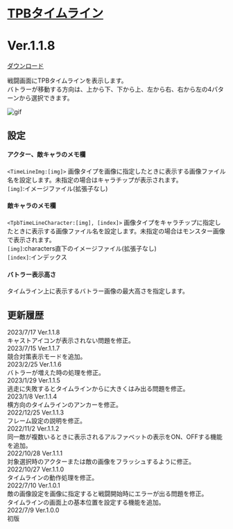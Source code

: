 # [TPBタイムライン](https://raw.githubusercontent.com/nuun888/MZ/master/NUUN_TPBTimeLine.js)
# Ver.1.1.8
[ダウンロード](https://raw.githubusercontent.com/nuun888/MZ/master/NUUN_TPBTimeLine.js)  

戦闘画面にTPBタイムラインを表示します。  
バトラーが移動する方向は、上から下、下から上、左から右、右から左の4パターンから選択できます。  

![gif](img/TimeLine1.gif)

## 設定
#### アクター、敵キャラのメモ欄  
`<TimeLineImg:[img]>` 画像タイプを画像に指定したときに表示する画像ファイル名を設定します。未指定の場合はキャラチップが表示されます。  
`[img]`:イメージファイル(拡張子なし)  

#### 敵キャラのメモ欄  
`<TpbTimeLineCharacter:[img], [index]>` 画像タイプをキャラチップに指定したときに表示する画像ファイル名を設定します。未指定の場合はモンスター画像で表示されます。  
`[img]`:characters直下のイメージファイル(拡張子なし)  
`[index]`:インデックス  

#### バトラー表示高さ
タイムライン上に表示するバトラー画像の最大高さを指定します。  

## 更新履歴
2023/7/17 Ver.1.1.8  
キャストアイコンが表示されない問題を修正。  
2023/7/15 Ver.1.1.7  
競合対策表示モードを追加。  
2023/2/25 Ver.1.1.6  
バトラーが増えた時の処理を修正。  
2023/1/29 Ver.1.1.5  
逃走に失敗するとタイムラインからに大きくはみ出る問題を修正。  
2023/1/8 Ver.1.1.4  
横方向のタイムラインのアンカーを修正。  
2022/12/25 Ver.1.1.3  
フレーム設定の説明を修正。  
2022/11/2 Ver.1.1.2  
同一敵が複数いるときに表示されるアルファベットの表示をON、OFFする機能を追加。  
2022/10/28 Ver.1.1.1  
対象選択時のアクターまたは敵の画像をフラッシュするように修正。  
2022/10/27 Ver.1.1.0  
タイムラインの動作処理を修正。  
2022/7/10 Ver.1.0.1  
敵の画像設定を画像に指定すると戦闘開始時にエラーが出る問題を修正。  
タイムラインの画面上の基本位置を設定する機能を追加。  
2022/7/9 Ver.1.0.0  
初版  
